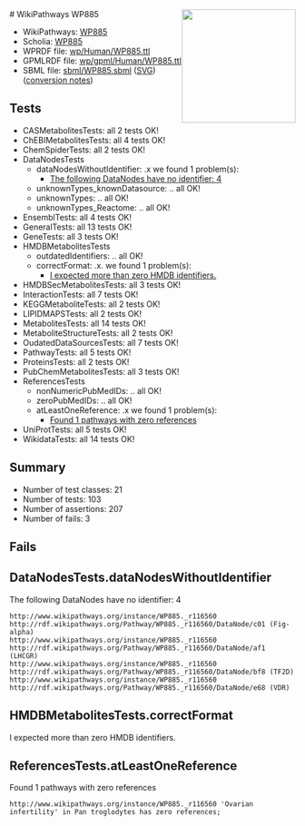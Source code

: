 <img style="float: right; width: 200px" src="../logo.png" />
# WikiPathways WP885

* WikiPathways: [WP885](https://identifiers.org/wikipathways:WP885)
* Scholia: [WP885](https://scholia.toolforge.org/wikipathways/WP885)
* WPRDF file: [wp/Human/WP885.ttl](../wp/Human/WP885.ttl)
* GPMLRDF file: [wp/gpml/Human/WP885.ttl](../wp/gpml/Human/WP885.ttl)
* SBML file: [sbml/WP885.sbml](../sbml/WP885.sbml) ([SVG](../sbml/WP885.svg)) ([conversion notes](../sbml/WP885.txt))

## Tests
* CASMetabolitesTests: all 2 tests OK!
* ChEBIMetabolitesTests: all 4 tests OK!
* ChemSpiderTests: all 2 tests OK!
* DataNodesTests
    * dataNodesWithoutIdentifier: .x we found 1 problem(s):
        * [The following DataNodes have no identifier: 4](#d2d32fa3)
    * unknownTypes_knownDatasource: .. all OK!
    * unknownTypes: .. all OK!
    * unknownTypes_Reactome: .. all OK!
* EnsemblTests: all 4 tests OK!
* GeneralTests: all 13 tests OK!
* GeneTests: all 3 tests OK!
* HMDBMetabolitesTests
    * outdatedIdentifiers: .. all OK!
    * correctFormat: .x. we found 1 problem(s):
        * [I expected more than zero HMDB identifiers.](#ad154c1e)
* HMDBSecMetabolitesTests: all 3 tests OK!
* InteractionTests: all 7 tests OK!
* KEGGMetaboliteTests: all 2 tests OK!
* LIPIDMAPSTests: all 2 tests OK!
* MetabolitesTests: all 14 tests OK!
* MetaboliteStructureTests: all 2 tests OK!
* OudatedDataSourcesTests: all 7 tests OK!
* PathwayTests: all 5 tests OK!
* ProteinsTests: all 2 tests OK!
* PubChemMetabolitesTests: all 3 tests OK!
* ReferencesTests
    * nonNumericPubMedIDs: .. all OK!
    * zeroPubMedIDs: .. all OK!
    * atLeastOneReference: .x we found 1 problem(s):
        * [Found 1 pathways with zero references](#35eb778e)
* UniProtTests: all 5 tests OK!
* WikidataTests: all 14 tests OK!


## Summary

* Number of test classes: 21
* Number of tests: 103
* Number of assertions: 207
* Number of fails: 3

## Fails

<a name="d2d32fa3" />

## DataNodesTests.dataNodesWithoutIdentifier

The following DataNodes have no identifier: 4
```
http://www.wikipathways.org/instance/WP885._r116560 http://rdf.wikipathways.org/Pathway/WP885._r116560/DataNode/c01 (Fig-alpha)
http://www.wikipathways.org/instance/WP885._r116560 http://rdf.wikipathways.org/Pathway/WP885._r116560/DataNode/af1 (LHCGR)
http://www.wikipathways.org/instance/WP885._r116560 http://rdf.wikipathways.org/Pathway/WP885._r116560/DataNode/bf8 (TF2D)
http://www.wikipathways.org/instance/WP885._r116560 http://rdf.wikipathways.org/Pathway/WP885._r116560/DataNode/e68 (VDR)
```

<a name="ad154c1e" />

## HMDBMetabolitesTests.correctFormat

I expected more than zero HMDB identifiers.
<a name="35eb778e" />

## ReferencesTests.atLeastOneReference

Found 1 pathways with zero references
```
http://www.wikipathways.org/instance/WP885._r116560 'Ovarian infertility' in Pan troglodytes has zero references; 
```

